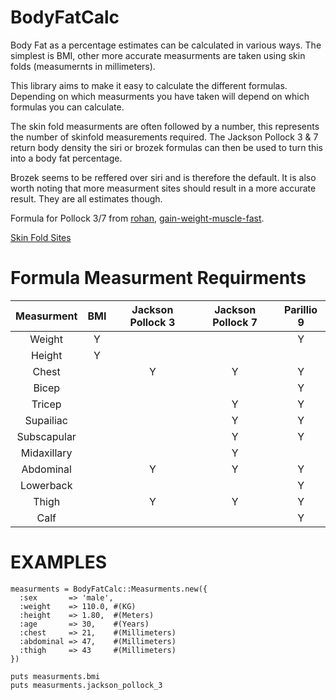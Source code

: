 
BodyFatCalc
===========

Body Fat as a percentage estimates can be calculated in various ways. The simplest is BMI, other more accurate measurments are taken using skin folds (measumernts in millimeters).

This library aims to make it easy to calculate the different formulas. Depending on which measurments you have taken will depend on which formulas you can calculate.

The skin fold measurments are often followed by a number, this represents the number of skinfold measurements required. The Jackson Pollock 3 & 7 return body density the siri or brozek formulas can then be used to turn this into a body fat percentage.

Brozek seems to be reffered over siri and is therefore the default. It is also worth noting that more measurment sites should result in a more accurate result. They are all estimates though.



Formula for Pollock 3/7 from [rohan][], [gain-weight-muscle-fast][].

[Skin Fold Sites][skinfold]

[skinfold]: http://www.topendsports.com/testing/skinfold-sites.htm

[rohan]: http://www-rohan.sdsu.edu/~ens304l/skinfold.htm

[gain-weight-muscle-fast]: http://www.gain-weight-muscle-fast.com/skinfold-measurements.html

Formula Measurment Requirments
==

| Measurment | BMI | Jackson Pollock 3 | Jackson Pollock 7 | Parillio 9 | 
|:----------:|:---:|:-----------------:|:-----------------:|:----------:|
| Weight     |  Y  |                   |                   |      Y     |
| Height     |  Y  |                   |                   |            |
| Chest      |     |         Y         |         Y         |      Y     |
| Bicep      |     |                   |                   |      Y     |
| Tricep     |     |                   |         Y         |      Y     |
| Supailiac  |     |                   |         Y         |      Y     |
| Subscapular|     |                   |         Y         |      Y     |
| Midaxillary|     |                   |         Y         |            |
| Abdominal  |     |         Y         |         Y         |      Y     |
| Lowerback  |     |                   |                   |      Y     |
| Thigh      |     |         Y         |         Y         |      Y     |
| Calf       |     |                   |                   |      Y     |



EXAMPLES
========

    measurments = BodyFatCalc::Measurments.new({
      :sex       => 'male', 
      :weight    => 110.0, #(KG)
      :height    => 1.80,  #(Meters)
      :age       => 30,    #(Years)
      :chest     => 21,    #(Millimeters)
      :abdominal => 47,    #(Millimeters)
      :thigh     => 43     #(Millimeters)
    })

    puts measurments.bmi
    puts measurments.jackson_pollock_3

